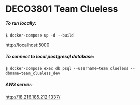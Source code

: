 # DECO3801 Team Clueless

##### To run locally:
```
$ docker-compose up -d --build
```

http://localhost:5000


##### To connect to local postgresql database:

```
$ docker-compose exec db psql --username=team_clueless --dbname=team_clueless_dev
```

##### AWS server:

http://18.216.185.212:1337/
